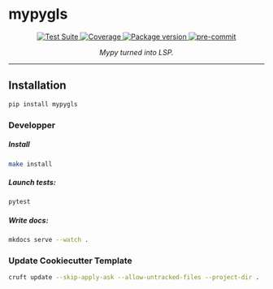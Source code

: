<h1> mypygls </h1>

<p align="center">
  <a href="https://github.com/gjeusel/mypygls/actions?query=workflow%3ACI+branch%3Amain">
      <img src="https://github.com/gjeusel/mypygls/workflows//CI/badge.svg?event=push&branch=main" alt="Test Suite" onerror="this.style.display='none'">
  </a>
  <a href="https://coverage-badge.samuelcolvin.workers.dev/redirect/gjeusel/mypygls" alt="Test Coverage" onerror="this.style.display='none'">
      <img src="https://coverage-badge.samuelcolvin.workers.dev/gjeusel/mypygls.svg" alt="Coverage">
  </a>
  <a href="https://pypi.org/project/mypygls/">
      <img src="https://img.shields.io/pypi/v/mypygls" alt="Package version" onerror="this.style.display='none'">
  </a>
  <a href="https://github.com/pre-commit/pre-commit">
      <img src="https://img.shields.io/badge/pre--commit-enabled-brightgreen?logo=pre-commit&logoColor=white" alt="pre-commit">
  </a>
</p>

<p align="center">
  <em>Mypy turned into LSP.</em>
</p>

---

## Installation

```bash
pip install mypygls
```

### Developper

##### Install

```bash
make install
```

##### Launch tests:

```bash
pytest
```

##### Write docs:

```bash
mkdocs serve --watch .
```

### Update Cookiecutter Template

```bash
cruft update --skip-apply-ask --allow-untracked-files --project-dir .
```
